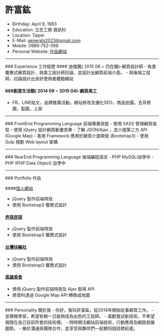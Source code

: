 # 許富鈜
- Birthday: April 9, 1983
- Education: 立志工商 資訊科
- Location: Taipei
- E-Mail: generals2023@gmail.com
- Mobile: 0989-752-098
- Personal Website: <a href="http://generals.clouds.twgogo.org/wj1_1/" target="_blank">作品網站</a>


<hr>
### Experience 工作經歷
#### 迪傑魔( 2015 08 ~ 仍在職)-網頁設計師
 - 負責響應式網頁設計，與美工設計師討論，並設計出網頁前端介面。
 - 與後端工程師、討論設計出良好使用者體驗網站
 
#### 888創意生活館( 2014 09 ~ 2015 04)-網頁美工 ####
 - FB，LINE貼文，品牌推廣活動，網站修改及優化SEO，商品拍攝，去背修圖，製圖，上架 

<hr>
### FrontEnd Programming Language 前端專業技能
 - 使用 SASS 管理網頁版型
 - 使用 jQuery 設計網頁動畫效果
 - 了解 JSON/Ajax ，並介接第三方 API (Google Map)
 - 善用 Framework 應用於網頁介面開發 (Bootstrap3)
 - 使用 Gulp 規劃 Web layout 架構
 
<hr>
### RearEnd Programming Language 後端編程語言
 - PHP MySQLi自學中
 - PHP (PHP Data Object) 自學中
<hr>
### Portfolio 作品

####<a href="http://generals.clouds.twgogo.org/citma/" target="_blank">個人網站</a>
 - jQuery 製作前端特效
 - 使用 Bootstrap3 響應式設計
 
#### <a href="http://generals.clouds.twgogo.org/xshtec/" target="_blank">邑宿民宿</a>
 - jQuery 製作前端特效
 - 使用 Bootstrap3 響應式設計
 
#### <a href="http://generals.clouds.twgogo.org/ryent8/" target="_blank">台灣扶輪社</a>
 - jQuery 製作前端特效
 - 使用 Bootstrap3 響應式設計
  
#### <a href="http://generals.clouds.twgogo.org/google_map/" target="_blank">高雄美食</a>
 - 使用 jQuery 製作前端特效及 Ajax 取得 API
 - 將資料透過 Google Map API 轉換成地圖


<hr>
### Personality 關於我
 - 你好，我叫許富鈜，從2014年開始從事網頁工作。
 - 並積極學習，希望有朝一日能夠成為出色的工程師。 
 - 喜歡嘗試新技術，不希望侷限在自己目前所會的技術裡。 
 - 時時關注網站前端技術，行動應用及網路發展趨勢。
 - 樂於溝通與團隊合作，並享受與夥伴們一起朝同個目標前進。
